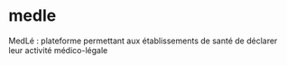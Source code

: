 # medle
MedLé :  plateforme permettant aux établissements de santé de déclarer leur activité médico-légale
